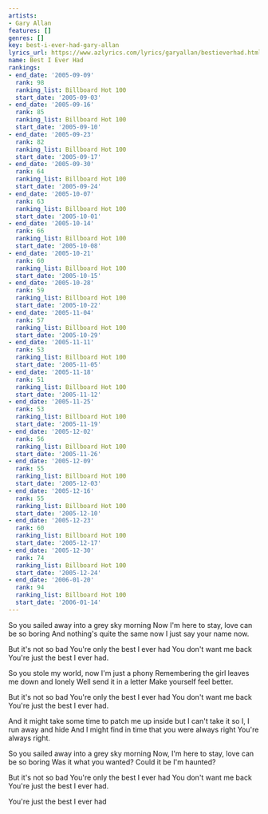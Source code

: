 ```yaml
---
artists:
- Gary Allan
features: []
genres: []
key: best-i-ever-had-gary-allan
lyrics_url: https://www.azlyrics.com/lyrics/garyallan/bestieverhad.html
name: Best I Ever Had
rankings:
- end_date: '2005-09-09'
  rank: 98
  ranking_list: Billboard Hot 100
  start_date: '2005-09-03'
- end_date: '2005-09-16'
  rank: 85
  ranking_list: Billboard Hot 100
  start_date: '2005-09-10'
- end_date: '2005-09-23'
  rank: 82
  ranking_list: Billboard Hot 100
  start_date: '2005-09-17'
- end_date: '2005-09-30'
  rank: 64
  ranking_list: Billboard Hot 100
  start_date: '2005-09-24'
- end_date: '2005-10-07'
  rank: 63
  ranking_list: Billboard Hot 100
  start_date: '2005-10-01'
- end_date: '2005-10-14'
  rank: 66
  ranking_list: Billboard Hot 100
  start_date: '2005-10-08'
- end_date: '2005-10-21'
  rank: 60
  ranking_list: Billboard Hot 100
  start_date: '2005-10-15'
- end_date: '2005-10-28'
  rank: 59
  ranking_list: Billboard Hot 100
  start_date: '2005-10-22'
- end_date: '2005-11-04'
  rank: 57
  ranking_list: Billboard Hot 100
  start_date: '2005-10-29'
- end_date: '2005-11-11'
  rank: 53
  ranking_list: Billboard Hot 100
  start_date: '2005-11-05'
- end_date: '2005-11-18'
  rank: 51
  ranking_list: Billboard Hot 100
  start_date: '2005-11-12'
- end_date: '2005-11-25'
  rank: 53
  ranking_list: Billboard Hot 100
  start_date: '2005-11-19'
- end_date: '2005-12-02'
  rank: 56
  ranking_list: Billboard Hot 100
  start_date: '2005-11-26'
- end_date: '2005-12-09'
  rank: 55
  ranking_list: Billboard Hot 100
  start_date: '2005-12-03'
- end_date: '2005-12-16'
  rank: 55
  ranking_list: Billboard Hot 100
  start_date: '2005-12-10'
- end_date: '2005-12-23'
  rank: 60
  ranking_list: Billboard Hot 100
  start_date: '2005-12-17'
- end_date: '2005-12-30'
  rank: 74
  ranking_list: Billboard Hot 100
  start_date: '2005-12-24'
- end_date: '2006-01-20'
  rank: 94
  ranking_list: Billboard Hot 100
  start_date: '2006-01-14'
---
```


So you sailed away into a grey sky morning
Now I'm here to stay, love can be so boring
And nothing's quite the same now
I just say your name now.

But it's not so bad
You're only the best I ever had
You don't want me back
You're just the best I ever had.

So you stole my world, now I'm just a phony
Remembering the girl leaves me down and lonely
Well send it in a letter
Make yourself feel better.

But it's not so bad
You're only the best I ever had
You don't want me back
You're just the best I ever had.

And it might take some time to patch me up inside
but I can't take it so I, I run away and hide
And I might find in time that you were always right
You're always right.

So you sailed away into a grey sky morning
Now, I'm here to stay, love can be so boring
Was it what you wanted?
Could it be I'm haunted?

But it's not so bad
You're only the best I ever had
You don't want me back
You're just the best I ever had.

You're just the best I ever had



